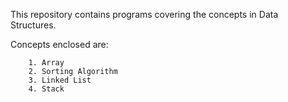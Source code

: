This repository contains programs covering the concepts in Data Structures.

Concepts enclosed are:

        1. Array
        2. Sorting Algorithm
        3. Linked List
        4. Stack
